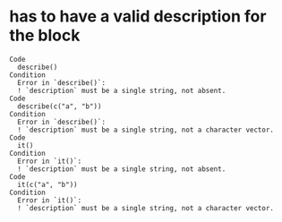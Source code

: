 # has to have a valid description for the block

    Code
      describe()
    Condition
      Error in `describe()`:
      ! `description` must be a single string, not absent.
    Code
      describe(c("a", "b"))
    Condition
      Error in `describe()`:
      ! `description` must be a single string, not a character vector.
    Code
      it()
    Condition
      Error in `it()`:
      ! `description` must be a single string, not absent.
    Code
      it(c("a", "b"))
    Condition
      Error in `it()`:
      ! `description` must be a single string, not a character vector.

